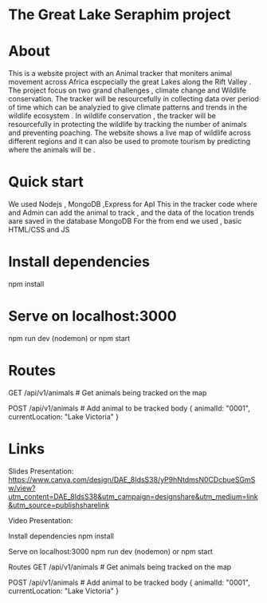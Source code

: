 # The Great Lake Seraphim project

# About
This is a website project with an Animal tracker that moniters animal movement across Africa escpecially the great Lakes along the Rift Valley .
The project focus on two grand challenges , climate change and Wildlife conservation. The tracker will be resourcefully in collecting data over period of time which can be analyzied to give climate patterns and trends in the wildlife ecosystem . In wildlife conservation , the tracker will be resourcefully in protecting the wildlife by tracking the number of animals and preventing poaching.  The website shows a live map of wildlife across different regions and it can also be used to promote tourism by  predicting  where the animals will be .

# Quick start 
We used Nodejs , MongoDB ,Express for ApI 
This in the tracker code where and Admin can add the animal to track , and the data of the location trends aare saved in the database MongoDB
For the from end we used , basic HTML/CSS and JS
# Install dependencies
npm install

# Serve on localhost:3000
npm run dev (nodemon)
or
npm start

# Routes
GET    /api/v1/animals # Get animals being tracked on the map

POST   /api/v1/animals # Add animal to be tracked 
body { animalId: "0001", currentLocation: "Lake Victoria" }


# Links 


Slides Presentation:  https://www.canva.com/design/DAE_8IdsS38/yP9hNtdmsN0CDcbueSGmSw/view?utm_content=DAE_8IdsS38&utm_campaign=designshare&utm_medium=link&utm_source=publishsharelink   

Video Presentation:

Install dependencies
npm install

Serve on localhost:3000
npm run dev (nodemon) or npm start

Routes
GET /api/v1/animals # Get animals being tracked on the map

POST /api/v1/animals # Add animal to be tracked body { animalId: "0001", currentLocation: "Lake Victoria" }








